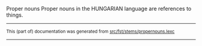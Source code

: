 Proper nouns
Proper nouns in the HUNGARIAN language are references to things.

* * *

<small>This (part of) documentation was generated from [src/fst/stems/propernouns.lexc](https://github.com/giellalt/lang-hun/blob/main/src/fst/stems/propernouns.lexc)</small>

---

